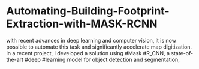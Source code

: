 # Automating-Building-Footprint-Extraction-with-MASK-RCNN
with recent advances in deep learning and computer vision, it is now possible to automate this task and significantly accelerate map digitization. In a recent project, I developed a solution using #Mask #R_CNN, a state-of-the-art #deep #learning model for object detection and segmentation,
